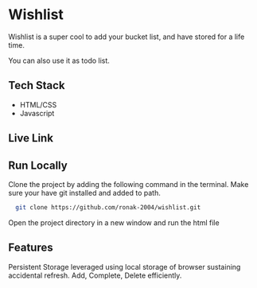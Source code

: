 
# Wishlist

Wishlist is a super cool to add your bucket list, and have stored for a life time.

You can also use it as todo list.


## Tech Stack

- HTML/CSS
- Javascript

## Live Link




## Run Locally

Clone the project by adding the following command in the terminal.
Make sure your have git installed and added to path.

```bash
  git clone https://github.com/ronak-2004/wishlist.git
```

Open the project directory in a new window and run the html file

## Features
Persistent Storage leveraged using local storage of browser sustaining accidental refresh.
Add, Complete, Delete efficiently.